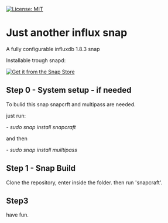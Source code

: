   [![License: MIT](https://img.shields.io/badge/License-MIT-yellow.svg)](https://opensource.org/licenses/MIT)




# Just another influx snap



A fully configurable influxdb 1.8.3 snap 

Installable trough snapd:

[![Get it from the Snap Store](https://snapcraft.io/static/images/badges/en/snap-store-black.svg)](https://snapcraft.io/mongo44-configurable)



## Step 0 - System setup - if needed
To bulid this snap snapcrft and multipass are needed.

just run:

*- sudo snap install snapcraft*

and then

*- sudo snap install muiltipass*

## Step 1 - Snap Build

Clone the repository, enter inside the folder. then run 'snapcraft'.

## Step3 

have fun.
